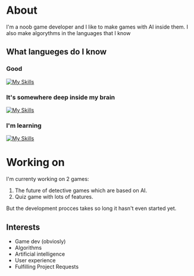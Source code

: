 # About
I'm a noob game developer and I like to make games with AI inside them. I also make algorythms in the languages that I know
## What langueges do I know
### Good
[![My Skills](https://skillicons.dev/icons?i=html,css,python)](https://skillicons.dev)
### It's somewhere deep inside my brain
[![My Skills](https://skillicons.dev/icons?i=js)](https://skillicons.dev)
### I'm learning
[![My Skills](https://skillicons.dev/icons?i=cpp)](https://skillicons.dev)

# Working on
I'm currenty working on 2 games:
1. The future of detective games which are based on AI.
2. Quiz game with lots of features.
   
But the development procces takes so long it hasn't even started yet.
## Interests
* Game dev (obviosly)
* Algorithms
* Artificial intelligence
* User experience
* Fulfilling Project Requests
  


<!--
**miloszgrasza/miloszgrasza** is a ✨ _special_ ✨ repository because its `README.md` (this file) appears on your GitHub profile.

Here are some ideas to get you started:

- 🔭 I’m currently working on ...
- 🌱 I’m currently learning ...
- 👯 I’m looking to collaborate on ...
- 🤔 I’m looking for help with ...
- 💬 Ask me about ...
- 📫 How to reach me: ...
- 😄 Pronouns: ...
- ⚡ Fun fact: ...
-->
